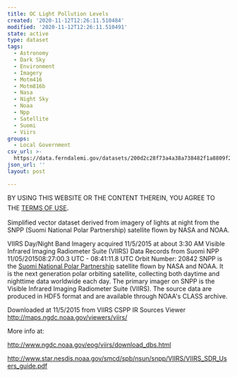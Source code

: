 ```yaml
---
title: OC Light Pollution Levels
created: '2020-11-12T12:26:11.510484'
modified: '2020-11-12T12:26:11.510491'
state: active
type: dataset
tags:
  - Astronomy
  - Dark Sky
  - Environment
  - Imagery
  - Motm416
  - Motm816b
  - Nasa
  - Night Sky
  - Noaa
  - Npp
  - Satellite
  - Suomi
  - Viirs
groups:
  - Local Government
csv_url: >-
  https://data.ferndalemi.gov/datasets/200d2c28f73a4a38a738482f1a8809f2_0.csv?outSR=%7B%22latestWkid%22%3A2253%2C%22wkid%22%3A2253%7D
json_url: ''
layout: post

---
```

<p>BY USING THIS WEBSITE OR THE CONTENT THEREIN, YOU AGREE TO THE <u><a href='https://www.oakgov.com/open-data-terms'>TERMS OF USE</a></u><span style='font-family: &quot;Avenir Next W01&quot;, &quot;Avenir Next W00&quot;, &quot;Avenir Next&quot;, Avenir, &quot;Helvetica Neue&quot;, Helvetica, Arial, sans-serif; font-size: 17px;'>. </span><br /></p><p>Simplified vector dataset derived from imagery of lights at night from the SNPP (Suomi National Polar Partnership) satellite flown by NASA and NOAA.<br /></p><p>VIIRS Day/Night Band Imagery acquired 11/5/2015 at about 3:30 AM Visible Infrared Imaging Radiometer Suite (VIIRS) Data Records from Suomi NPP 11/05/201508:27:00.3 UTC - 08:41:11.8 UTC Orbit Number: 20842 SNPP is the <a href='https://jointmission.gsfc.nasa.gov/suomi.html' target='_blank'>Suomi National Polar Partnership</a> satellite flown by NASA and NOAA. It is the next generation polar orbiting satellite, collecting both daytime and nighttime data worldwide each day. The primary imager on SNPP is the Visible Infrared Imaging Radiometer Suite (VIIRS). The source data are produced in HDF5 format and are available through NOAA's CLASS archive. </p><p></p><p>Downloaded at 11/5/2015 from VIIRS CSPP IR Sources Viewer <a href='http://maps.ngdc.noaa.gov/viewers/viirs/'>http://maps.ngdc.noaa.gov/viewers/viirs/</a> </p><p>More info at:</p><p><a href='http://www.ngdc.noaa.gov/eog/viirs/download_dbs.html'>http://www.ngdc.noaa.gov/eog/viirs/download_dbs.html</a> </p><p><a href='http://www.star.nesdis.noaa.gov/smcd/spb/nsun/snpp/VIIRS/VIIRS_SDR_Users_guide.pdf'>http://www.star.nesdis.noaa.gov/smcd/spb/nsun/snpp/VIIRS/VIIRS_SDR_Users_guide.pdf</a></p>
